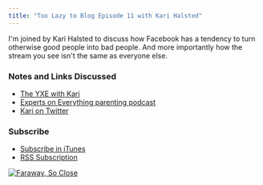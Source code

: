 ```yaml
---
title: "Too Lazy to Blog Episode 11 with Kari Halsted"
---
```

<p>I'm joined by Kari Halsted to discuss how Facebook has a tendency to turn otherwise good people into bad people. And more importantly how the stream you see isn't the same as everyone else.</p>
<h3>Notes and Links Discussed</h3>
<ul>
<li><a href="https://yxe.ssktn.com/kari-halsted/">The YXE with Kari</a></li>
<li><a href="https://expertsoneverything.ca">Experts on Everything parenting podcast</a></li>
<li><a href="https://twitter.com/kayayarai">Kari on Twitter</a></li>
</ul>
<h3 id="subscribe">Subscribe</h3>
<ul>
<li><a href="https://phobos.apple.com/WebObjects/MZStore.woa/wa/viewPodcast?id=563304315">Subscribe in iTunes</a></li>
<li><a href="https://chrisenns.com/feed/podcast/">RSS Subscription</a></li>
</ul>
<p><a href="https://target.georiot.com/Proxy.ashx?grid=9646&id=6PFrOqNV4B8&offerid=162397&type=3&subid=0&tmpid=3664&RD_PARM1=https%253A%252F%252Fitunes.apple.com%252Fca%252Fpodcast%252Ffaraway-so-close%252Fid563304315%253Fmt%253D2%2526uo%253D4%2526partnerId%253D30" target="itunes_store"><img src="https://r.mzstatic.com/images/web/linkmaker/badge_itunes-lrg.gif" alt="Faraway, So Close" style="border: 0;"/></a></p>
